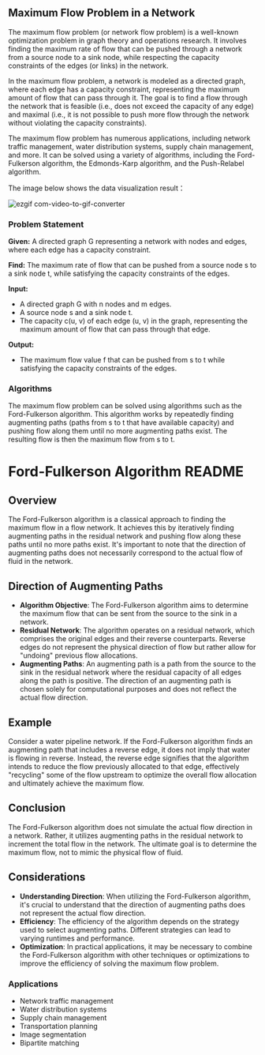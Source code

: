 ## Maximum Flow Problem in a Network

The maximum flow problem (or network flow problem) is a well-known optimization problem in graph theory and operations research. It involves finding the maximum rate of flow that can be pushed through a network from a source node to a sink node, while respecting the capacity constraints of the edges (or links) in the network.

In the maximum flow problem, a network is modeled as a directed graph, where each edge has a capacity constraint, representing the maximum amount of flow that can pass through it. The goal is to find a flow through the network that is feasible (i.e., does not exceed the capacity of any edge) and maximal (i.e., it is not possible to push more flow through the network without violating the capacity constraints).

The maximum flow problem has numerous applications, including network traffic management, water distribution systems, supply chain management, and more. It can be solved using a variety of algorithms, including the Ford-Fulkerson algorithm, the Edmonds-Karp algorithm, and the Push-Relabel algorithm.

The image below shows the data visualization result：

![ezgif com-video-to-gif-converter](https://github.com/xianggeng0/Algorithm-the-Ford-Fulkerson-algorithm/assets/143009989/47561138-6313-4a54-a034-f1139b2e0e5f)
### Problem Statement

**Given:** A directed graph G representing a network with nodes and edges, where each edge has a capacity constraint.

**Find:** The maximum rate of flow that can be pushed from a source node s to a sink node t, while satisfying the capacity constraints of the edges.

**Input:**

* A directed graph G with n nodes and m edges.
* A source node s and a sink node t.
* The capacity c(u, v) of each edge (u, v) in the graph, representing the maximum amount of flow that can pass through that edge.

**Output:**

* The maximum flow value f that can be pushed from s to t while satisfying the capacity constraints of the edges.

### Algorithms

The maximum flow problem can be solved using algorithms such as the Ford-Fulkerson algorithm. This algorithm works by repeatedly finding augmenting paths (paths from s to t that have available capacity) and pushing flow along them until no more augmenting paths exist. The resulting flow is then the maximum flow from s to t.

# Ford-Fulkerson Algorithm README  
  
## Overview  
  
The Ford-Fulkerson algorithm is a classical approach to finding the maximum flow in a flow network. It achieves this by iteratively finding augmenting paths in the residual network and pushing flow along these paths until no more paths exist. It's important to note that the direction of augmenting paths does not necessarily correspond to the actual flow of fluid in the network.  
  
## Direction of Augmenting Paths  
  
- **Algorithm Objective**: The Ford-Fulkerson algorithm aims to determine the maximum flow that can be sent from the source to the sink in a network.  
- **Residual Network**: The algorithm operates on a residual network, which comprises the original edges and their reverse counterparts. Reverse edges do not represent the physical direction of flow but rather allow for "undoing" previous flow allocations.  
- **Augmenting Paths**: An augmenting path is a path from the source to the sink in the residual network where the residual capacity of all edges along the path is positive. The direction of an augmenting path is chosen solely for computational purposes and does not reflect the actual flow direction.  
  
## Example  
  
Consider a water pipeline network. If the Ford-Fulkerson algorithm finds an augmenting path that includes a reverse edge, it does not imply that water is flowing in reverse. Instead, the reverse edge signifies that the algorithm intends to reduce the flow previously allocated to that edge, effectively "recycling" some of the flow upstream to optimize the overall flow allocation and ultimately achieve the maximum flow.  
  
## Conclusion  
  
The Ford-Fulkerson algorithm does not simulate the actual flow direction in a network. Rather, it utilizes augmenting paths in the residual network to increment the total flow in the network. The ultimate goal is to determine the maximum flow, not to mimic the physical flow of fluid.  
  
## Considerations  
  
- **Understanding Direction**: When utilizing the Ford-Fulkerson algorithm, it's crucial to understand that the direction of augmenting paths does not represent the actual flow direction.  
- **Efficiency**: The efficiency of the algorithm depends on the strategy used to select augmenting paths. Different strategies can lead to varying runtimes and performance.  
- **Optimization**: In practical applications, it may be necessary to combine the Ford-Fulkerson algorithm with other techniques or optimizations to improve the efficiency of solving the maximum flow problem.    
  

### Applications

* Network traffic management
* Water distribution systems
* Supply chain management
* Transportation planning
* Image segmentation
* Bipartite matching

